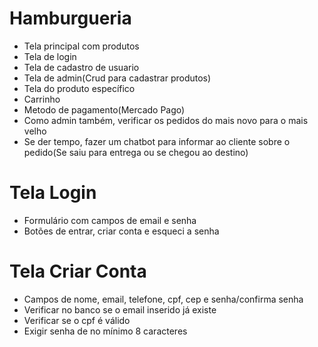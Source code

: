 # Hamburgueria
- Tela principal com produtos
- Tela de login
- Tela de cadastro de usuario
- Tela de admin(Crud para cadastrar produtos)
- Tela do produto específico
- Carrinho
- Metodo de pagamento(Mercado Pago)
- Como admin também, verificar os pedidos do mais novo para o mais velho
- Se der tempo, fazer um chatbot para informar ao cliente sobre o pedido(Se saiu para entrega ou se chegou ao destino)

# Tela Login
- Formulário com campos de email e senha
- Botões de entrar, criar conta e esqueci a senha

# Tela Criar Conta
- Campos de nome, email, telefone, cpf, cep e senha/confirma senha
- Verificar no banco se o email inserido já existe
- Verificar se o cpf é válido
- Exigir senha de no mínimo 8 caracteres
